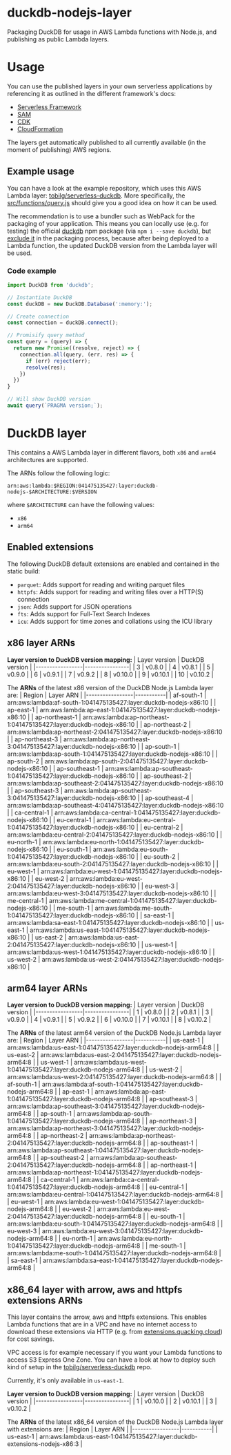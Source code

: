 # duckdb-nodejs-layer
Packaging DuckDB for usage in AWS Lambda functions with Node.js, and publishing as public Lambda layers.

# Usage
You can use the published layers in your own serverless applications by referencing it as outlined in the different framework's docs:

* [Serverless Framework](https://www.serverless.com/framework/docs/providers/aws/guide/serverless.yml/#functions)
* [SAM](https://aws.amazon.com/blogs/compute/working-with-aws-lambda-and-lambda-layers-in-aws-sam/)
* [CDK](https://docs.aws.amazon.com/cdk/api/v1/docs/aws-lambda-readme.html#layers)
* [CloudFormation](https://docs.aws.amazon.com/AWSCloudFormation/latest/UserGuide/aws-resource-lambda-function.html#cfn-lambda-function-layers)

The layers get automatically published to all currently available (in the moment of publishing) AWS regions.

## Example usage
You can have a look at the example repository, which uses this AWS Lambda layer: [tobilg/serverless-duckdb](https://github.com/tobilg/serverless-duckdb). More specifically, the [src/functions/query.js](https://github.com/tobilg/serverless-duckdb/blob/main/src/functions/query.js) should give you a good idea on how it can be used.

The recommendation is to use a bundler such as WebPack for the packaging of your application. This means you can locally use (e.g. for testing) the official [duckdb](https://www.npmjs.com/package/duckdb) npm package (via `npm i --save duckdb`), but [exclude it](https://github.com/tobilg/serverless-duckdb/blob/main/webpack.config.serverless.js#L27) in the packaging process, because after being deployed to a Lambda function, the updated DuckDB version from the Lambda layer will be used.

### Code example

```javascript
import DuckDB from 'duckdb';

// Instantiate DuckDB
const duckDB = new DuckDB.Database(':memory:');

// Create connection
const connection = duckDB.connect();

// Promisify query method
const query = (query) => {
  return new Promise((resolve, reject) => {
    connection.all(query, (err, res) => {
      if (err) reject(err);
      resolve(res);
    })
  })
}

// Will show DuckDB version
await query(`PRAGMA version;`);
```

# DuckDB layer
This contains a AWS Lambda layer in different flavors, both `x86` and `arm64` architectures are supported.

The ARNs follow the following logic:
```text
arn:aws:lambda:$REGION:041475135427:layer:duckdb-nodejs-$ARCHITECTURE:$VERSION
```

where `$ARCHITECTURE` can have the following values:

* `x86`
* `arm64`

## Enabled extensions
The following DuckDB default extensions are enabled and contained in the static build:

* `parquet`: Adds support for reading and writing parquet files
* `httpfs`: Adds support for reading and writing files over a HTTP(S) connection
* `json`: Adds support for JSON operations
* `fts`: Adds support for Full-Text Search Indexes
* `icu`: Adds support for time zones and collations using the ICU library

## x86 layer ARNs

**Layer version to DuckDB version mapping:**
| Layer version   | DuckDB version |
|-----------------|----------------|
| 3               | v0.8.0         |
| 4               | v0.8.1         |
| 5               | v0.9.0         |
| 6               | v0.9.1         |
| 7               | v0.9.2         |
| 8               | v0.10.0        |
| 9               | v0.10.1        |
| 10              | v0.10.2        |

The **ARNs** of the latest x86 version of the DuckDB Node.js Lambda layer are:
| Region          | Layer ARN |
|-----------------|-----------|
| af-south-1 | arn:aws:lambda:af-south-1:041475135427:layer:duckdb-nodejs-x86:10 |
| ap-east-1 | arn:aws:lambda:ap-east-1:041475135427:layer:duckdb-nodejs-x86:10 |
| ap-northeast-1 | arn:aws:lambda:ap-northeast-1:041475135427:layer:duckdb-nodejs-x86:10 |
| ap-northeast-2 | arn:aws:lambda:ap-northeast-2:041475135427:layer:duckdb-nodejs-x86:10 |
| ap-northeast-3 | arn:aws:lambda:ap-northeast-3:041475135427:layer:duckdb-nodejs-x86:10 |
| ap-south-1 | arn:aws:lambda:ap-south-1:041475135427:layer:duckdb-nodejs-x86:10 |
| ap-south-2 | arn:aws:lambda:ap-south-2:041475135427:layer:duckdb-nodejs-x86:10 |
| ap-southeast-1 | arn:aws:lambda:ap-southeast-1:041475135427:layer:duckdb-nodejs-x86:10 |
| ap-southeast-2 | arn:aws:lambda:ap-southeast-2:041475135427:layer:duckdb-nodejs-x86:10 |
| ap-southeast-3 | arn:aws:lambda:ap-southeast-3:041475135427:layer:duckdb-nodejs-x86:10 |
| ap-southeast-4 | arn:aws:lambda:ap-southeast-4:041475135427:layer:duckdb-nodejs-x86:10 |
| ca-central-1 | arn:aws:lambda:ca-central-1:041475135427:layer:duckdb-nodejs-x86:10 |
| eu-central-1 | arn:aws:lambda:eu-central-1:041475135427:layer:duckdb-nodejs-x86:10 |
| eu-central-2 | arn:aws:lambda:eu-central-2:041475135427:layer:duckdb-nodejs-x86:10 |
| eu-north-1 | arn:aws:lambda:eu-north-1:041475135427:layer:duckdb-nodejs-x86:10 |
| eu-south-1 | arn:aws:lambda:eu-south-1:041475135427:layer:duckdb-nodejs-x86:10 |
| eu-south-2 | arn:aws:lambda:eu-south-2:041475135427:layer:duckdb-nodejs-x86:10 |
| eu-west-1 | arn:aws:lambda:eu-west-1:041475135427:layer:duckdb-nodejs-x86:10 |
| eu-west-2 | arn:aws:lambda:eu-west-2:041475135427:layer:duckdb-nodejs-x86:10 |
| eu-west-3 | arn:aws:lambda:eu-west-3:041475135427:layer:duckdb-nodejs-x86:10 |
| me-central-1 | arn:aws:lambda:me-central-1:041475135427:layer:duckdb-nodejs-x86:10 |
| me-south-1 | arn:aws:lambda:me-south-1:041475135427:layer:duckdb-nodejs-x86:10 |
| sa-east-1 | arn:aws:lambda:sa-east-1:041475135427:layer:duckdb-nodejs-x86:10 |
| us-east-1 | arn:aws:lambda:us-east-1:041475135427:layer:duckdb-nodejs-x86:10 |
| us-east-2 | arn:aws:lambda:us-east-2:041475135427:layer:duckdb-nodejs-x86:10 |
| us-west-1 | arn:aws:lambda:us-west-1:041475135427:layer:duckdb-nodejs-x86:10 |
| us-west-2 | arn:aws:lambda:us-west-2:041475135427:layer:duckdb-nodejs-x86:10 |

## arm64 layer ARNs

**Layer version to DuckDB version mapping:**
| Layer version   | DuckDB version |
|-----------------|----------------|
| 1               | v0.8.0         |
| 2               | v0.8.1         |
| 3               | v0.9.0         |
| 4               | v0.9.1         |
| 5               | v0.9.2         |
| 6               | v0.10.0        |
| 7               | v0.10.1        |
| 8               | v0.10.2        |

The **ARNs** of the latest arm64 version of the DuckDB Node.js Lambda layer are:
| Region          | Layer ARN |
|-----------------|-----------|
| us-east-1 | arn:aws:lambda:us-east-1:041475135427:layer:duckdb-nodejs-arm64:8 |
| us-east-2 | arn:aws:lambda:us-east-2:041475135427:layer:duckdb-nodejs-arm64:8 |
| us-west-1 | arn:aws:lambda:us-west-1:041475135427:layer:duckdb-nodejs-arm64:8 |
| us-west-2 | arn:aws:lambda:us-west-2:041475135427:layer:duckdb-nodejs-arm64:8 |
| af-south-1 | arn:aws:lambda:af-south-1:041475135427:layer:duckdb-nodejs-arm64:8 |
| ap-east-1 | arn:aws:lambda:ap-east-1:041475135427:layer:duckdb-nodejs-arm64:8 |
| ap-southeast-3 | arn:aws:lambda:ap-southeast-3:041475135427:layer:duckdb-nodejs-arm64:8 |
| ap-south-1 | arn:aws:lambda:ap-south-1:041475135427:layer:duckdb-nodejs-arm64:8 |
| ap-northeast-3 | arn:aws:lambda:ap-northeast-3:041475135427:layer:duckdb-nodejs-arm64:8 |
| ap-northeast-2 | arn:aws:lambda:ap-northeast-2:041475135427:layer:duckdb-nodejs-arm64:8 |
| ap-southeast-1 | arn:aws:lambda:ap-southeast-1:041475135427:layer:duckdb-nodejs-arm64:8 |
| ap-southeast-2 | arn:aws:lambda:ap-southeast-2:041475135427:layer:duckdb-nodejs-arm64:8 |
| ap-northeast-1 | arn:aws:lambda:ap-northeast-1:041475135427:layer:duckdb-nodejs-arm64:8 |
| ca-central-1 | arn:aws:lambda:ca-central-1:041475135427:layer:duckdb-nodejs-arm64:8 |
| eu-central-1 | arn:aws:lambda:eu-central-1:041475135427:layer:duckdb-nodejs-arm64:8 |
| eu-west-1 | arn:aws:lambda:eu-west-1:041475135427:layer:duckdb-nodejs-arm64:8 |
| eu-west-2 | arn:aws:lambda:eu-west-2:041475135427:layer:duckdb-nodejs-arm64:8 |
| eu-south-1 | arn:aws:lambda:eu-south-1:041475135427:layer:duckdb-nodejs-arm64:8 |
| eu-west-3 | arn:aws:lambda:eu-west-3:041475135427:layer:duckdb-nodejs-arm64:8 |
| eu-north-1 | arn:aws:lambda:eu-north-1:041475135427:layer:duckdb-nodejs-arm64:8 |
| me-south-1 | arn:aws:lambda:me-south-1:041475135427:layer:duckdb-nodejs-arm64:8 |
| sa-east-1 | arn:aws:lambda:sa-east-1:041475135427:layer:duckdb-nodejs-arm64:8 |


## x86_64 layer with arrow, aws and httpfs extensions ARNs
This layer contains the arrow, aws and httpfs extensions. This enables Lambda functions that are in a VPC and have no internet access to download these extensions via HTTP (e.g. from [extensions.quacking.cloud](https://extensions.quacking.cloud)) for cost savings.

VPC access is for example necessary if you want your Lambda functions to access S3 Express One Zone. You can have a look at how to deploy such kind of setup in the [tobilg/serverless-duckdb](https://github.com/tobilg/serverless-duckdb/blob/main/serverless.yml#L112-L147) repo.

Currently, it's only available in `us-east-1`.

**Layer version to DuckDB version mapping:**
| Layer version   | DuckDB version |
|-----------------|----------------|
| 1               | v0.10.0        |
| 2               | v0.10.1        |
| 3               | v0.10.2        |

The **ARNs** of the latest x86_64 version of the DuckDB Node.js Lambda layer with extensions are:
| Region          | Layer ARN |
|-----------------|-----------|
| us-east-1 | arn:aws:lambda:us-east-1:041475135427:layer:duckdb-extensions-nodejs-x86:3 |
